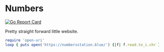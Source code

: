 # Numbers

[![Go Report Card](https://goreportcard.com/badge/github.com/icco/numbers)](https://goreportcard.com/report/github.com/icco/numbers)

Pretty straight forward little website.

```ruby
require 'open-uri'
loop { puts open('https://numbersstation.blue/') {|f| f.read.to_i.chr }; sleep 1 }
```
